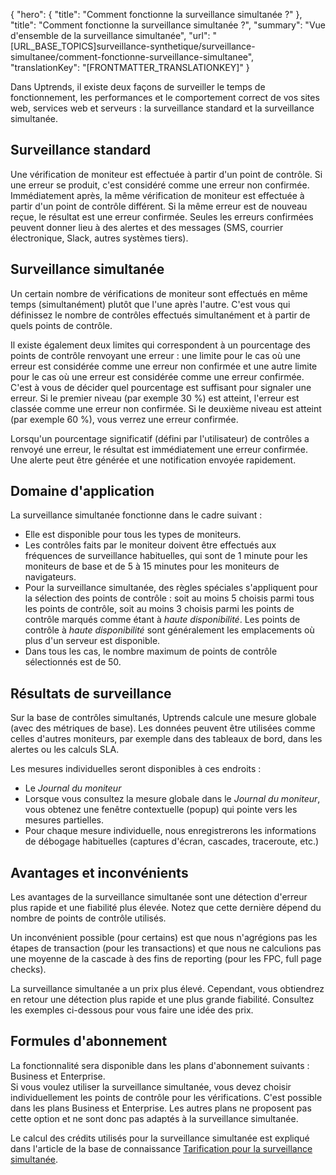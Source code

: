 {
  "hero": {
    "title": "Comment fonctionne la surveillance simultanée ?"
  },
  "title": "Comment fonctionne la surveillance simultanée ?",
  "summary": "Vue d'ensemble de la surveillance simultanée",
  "url": "[URL_BASE_TOPICS]surveillance-synthetique/surveillance-simultanee/comment-fonctionne-surveillance-simultanee",
  "translationKey": "[FRONTMATTER_TRANSLATIONKEY]"
}

Dans Uptrends, il existe deux façons de surveiller le temps de fonctionnement, les performances et le comportement correct de vos sites web, services web et serveurs : la surveillance standard et la surveillance simultanée.

## Surveillance standard

Une vérification de moniteur est effectuée à partir d'un point de contrôle. Si une erreur se produit, c'est considéré comme une erreur non confirmée. Immédiatement après, la même vérification de moniteur est effectuée à partir d'un point de contrôle différent. Si la même erreur est de nouveau reçue, le résultat est une erreur confirmée. Seules les erreurs confirmées peuvent donner lieu à des alertes et des messages (SMS, courrier électronique, Slack, autres systèmes tiers).

## Surveillance simultanée

Un certain nombre de vérifications de moniteur sont effectués en même temps (simultanément) plutôt que l'une après l'autre. C'est vous qui définissez le nombre de contrôles effectués simultanément et à partir de quels points de contrôle.

Il existe également deux limites qui correspondent à un pourcentage des points de contrôle renvoyant une erreur : une limite pour le cas où une erreur est considérée comme une erreur non confirmée et une autre limite pour le cas où une erreur est considérée comme une erreur confirmée. C'est à vous de décider quel pourcentage est suffisant pour signaler une erreur. Si le premier niveau (par exemple 30 %) est atteint, l'erreur est classée comme une erreur non confirmée. Si le deuxième niveau est atteint (par exemple 60 %), vous verrez une erreur confirmée.

Lorsqu'un pourcentage significatif (défini par l'utilisateur) de contrôles a renvoyé une erreur, le résultat est immédiatement une erreur confirmée. Une alerte peut être générée et une notification envoyée rapidement.

## Domaine d'application

La surveillance simultanée fonctionne dans le cadre suivant :

- Elle est disponible pour tous les types de moniteurs.
- Les contrôles faits par le moniteur doivent être effectués aux fréquences de surveillance habituelles, qui sont de 1 minute pour les moniteurs de base et de 5 à 15 minutes pour les moniteurs de navigateurs.
- Pour la surveillance simultanée, des règles spéciales s'appliquent pour la sélection des points de contrôle : soit au moins 5 choisis parmi tous les points de contrôle, soit au moins 3 choisis parmi les points de contrôle marqués comme étant à *haute disponibilité*. Les points de contrôle à *haute disponibilité* sont généralement les emplacements où plus d'un serveur est disponible.
- Dans tous les cas, le nombre maximum de points de contrôle sélectionnés est de 50.

## Résultats de surveillance

Sur la base de contrôles simultanés, Uptrends calcule une mesure globale (avec des métriques de base). Les données peuvent être utilisées comme celles d'autres moniteurs, par exemple dans des tableaux de bord, dans les alertes ou les calculs SLA.

Les mesures individuelles seront disponibles à ces endroits :

- Le *Journal du moniteur*
- Lorsque vous consultez la mesure globale dans le *Journal du moniteur*, vous obtenez une fenêtre contextuelle (popup) qui pointe vers les mesures partielles.
- Pour chaque mesure individuelle, nous enregistrerons les informations de débogage habituelles (captures d'écran, cascades, traceroute, etc.)

## Avantages et inconvénients

Les avantages de la surveillance simultanée sont une détection d'erreur plus rapide et une fiabilité plus élevée. Notez que cette dernière dépend du nombre de points de contrôle utilisés.

Un inconvénient possible (pour certains) est que nous n'agrégions pas les étapes de transaction (pour les transactions) et que nous ne calculions pas une moyenne de la cascade à des fins de reporting (pour les FPC, full page checks).

La surveillance simultanée a un prix plus élevé. Cependant, vous obtiendrez en retour une détection plus rapide et une plus grande fiabilité. Consultez les exemples ci-dessous pour vous faire une idée des prix.

## Formules d'abonnement

La fonctionnalité sera disponible dans les plans d'abonnement suivants : Business et Enterprise.  
Si vous voulez utiliser la surveillance simultanée, vous devez choisir individuellement les points de contrôle pour les vérifications. C'est possible dans les plans Business et Enterprise. Les autres plans ne proposent pas cette option et ne sont donc pas adaptés à la surveillance simultanée.

Le calcul des crédits utilisés pour la surveillance simultanée est expliqué dans l'article de la base de connaissance [Tarification pour la surveillance simultanée]([LINK_URL_1]).